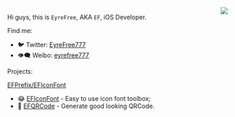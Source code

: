 <img align="right" src="https://github-readme-stats.vercel.app/api?username=EyreFree&show_icons=true" />

Hi guys, this is `EyreFree`, AKA `EF`, iOS Developer.   

Find me:

- 🐦 Twitter: [EyreFree777](https://twitter.com/EyreFree777)   
- 👁️‍🗨️ Weibo: [eyrefree777](https://weibo.com/eyrefree777)   

Projects:

<a data-hovercard-type="repository" data-hovercard-url="/EFPrefix/EFIconFont/hovercard" href="/EFPrefix/EFIconFont">EFPrefix/EFIconFont</a>

- 😂 [EFIconFont](https://github.com/EFPrefix/EFIconFont) - Easy to use icon font toolbox;
- 🔳 [EFQRCode](https://github.com/EFPrefix/EFQRCode) - Generate good looking QRCode.
